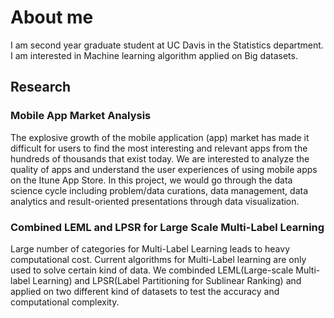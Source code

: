 # About me

I am second year graduate student at UC Davis in the Statistics department.   
I am interested in Machine learning algorithm applied on Big datasets.

## Research
### Mobile App Market Analysis
The explosive growth of the mobile application (app) market has made it difficult for users to find the most interesting and relevant apps from the hundreds of thousands that exist today. We are interested to analyze the quality of apps and understand the user experiences of using mobile apps on the Itune App Store. In this project, we would go through the data science cycle including problem/data curations, data management, data analytics and result-oriented presentations through data visualization.
### Combined LEML and LPSR for Large Scale Multi-Label Learning
Large number of categories for Multi-Label Learning leads to heavy computational cost. Current algorithms for Multi-Label learning are only used to solve certain kind of data. We combinded LEML(Large-scale Multi-label Learning) and LPSR(Label Partitioning for Sublinear Ranking) and applied on two different kind of datasets to test the accuracy and computational complexity.
